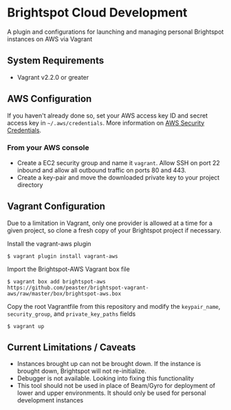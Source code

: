 # Brightspot Cloud Development
A plugin and configurations for launching and managing personal Brightspot instances on AWS via Vagrant

## System Requirements
- Vagrant v2.2.0 or greater


## AWS Configuration

If you haven't already done so, set your AWS access key ID and secret access key in `~/.aws/credentials`. More information on [AWS Security Credentials](https://docs.aws.amazon.com/general/latest/gr/aws-security-credentials.html).

### From your AWS console
- Create a EC2 security group and name it `vagrant`. Allow SSH on port 22 inbound and allow all outbound traffic on ports 80 and 443.
- Create a key-pair and move the downloaded private key to your project directory


## Vagrant Configuration

Due to a limitation in Vagrant, only one provider is allowed at a time for a given project, so clone a fresh copy of your Brightspot project if necessary.



Install the vagrant-aws plugin
```
$ vagrant plugin install vagrant-aws
```

Import the Brightspot-AWS Vagrant box file
```
$ vagrant box add brightspot-aws https://github.com/peaster/brightspot-vagrant-aws/raw/master/box/brightspot-aws.box
```


Copy the root Vagrantfile from this repository and modify the `keypair_name`, `security_group`, and `private_key_paths` fields


```
$ vagrant up
```

## Current Limitations / Caveats
- Instances brought up can not be brought down. If the instance is brought down, Brightspot will not re-initialize.
- Debugger is not available. Looking into fixing this functionality
- This tool should not be used in place of Beam/Gyro for deployment of lower and upper environments. It should only be used for personal development instances
